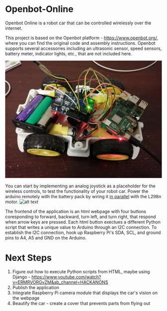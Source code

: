 # Openbot-Online
Openbot Online is a robot car that can be controlled wirelessly over the internet.

This project is based on the Openbot platform - https://www.openbot.org/, where you can find the original code and assembly instructions. Openbot supports several accessories including an ultrasonic sensor, speed sensors, battery meter, indicator lights, etc., that are not included here. 

![alt text](https://github.com/enjineerMan/Openbot-Online/blob/main/IoT_pic.jpg)

You can start by implementing an analog joystick as a placeholder for the wireless controls, to test the functionality of your robot car. Power the arduino remotely with the battery pack by wiring it [in parallel](https://drive.google.com/file/d/1-fU374w7UUGw3x4KoXRMy0vZBtCq_B5N/view?usp=sharing) with the L298n motor.
![alt text](https://github.com/enjineerMan/Openbot-Online/blob/main/cargif.gif)

The frontend of the application is an html webpage with four buttons coresponding to forward, backward, turn left, and turn right, that respond when arrow keys are pressed. Each html button exectues a different Python script that writes a unique value to Arduino through an I2C connection. To establish the I2C connection, hook up Raspberry Pi's SDA, SCL, and ground pins to A4, A5 and GND on the Arduino. 

# Next Steps

1. Figure out how to execute Python scripts from HTML, maybe using Django - https://www.youtube.com/watch?v=ERMRVORGvZM&ab_channel=HACKANONS
2. Publish the application
3. Integrate Raspberry Pi camera module that displays the car's vision on the webpage
4. Beautify the car - create a cover that prevents parts from flying out


